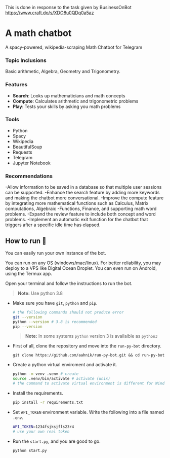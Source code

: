 This is done in response to the task given by BusinessOnBot https://www.craft.do/s/XDO8u0QDq0a5az

# A math chatbot
A spacy-powered, wikipedia-scraping Math Chatbot for Telegram

### Topic Inclusions
Basic arithmetic, Algebra, Geometry and Trigonometry.

### Features

* **Search**: Looks up mathematicians and math concepts
* **Compute**: Calculates arithmetic and trigonometric problems
* **Play**: Tests your skills by asking you math problems

### Tools
* Python
* Spacy
* Wikipedia
* BeautifulSoup
* Requests
* Telegram
* Jupyter Notebook

### Recommendations
-Allow information to be saved in a database so that multiple user sessions can be supported.
-Enhance the search feature by adding more keywords and making the chatbot more conversational.
-Improve the compute feature by integrating more mathematical functions such as Calculus, Matrix computations, Algebraic -Functions, Finance, and supporting math word problems.
-Expand the review feature to include both concept and word problems.
-Implement an automatic exit function for the chatbot that triggers after a specific idle time has elapsed.


## How to run 🤖

You can easily run your own instance of the bot.

You can run on any OS (windows/mac/linux). For better reliability, you may deploy to a VPS like Digital Ocean Droplet. You can even run on Android, using the Termux app.

Open your terminal and follow the instructions to run the bot.

> **Note:** Use python 3.8
- Make sure you have `git`, `python` and `pip`.

    ```bash
    # the following commands should not produce error
    git --version
    python --version # 3.8 is recommended
    pip --version
    ```

    > **Note:** In some systems `python` version 3 is availaible as `python3`
- First of all, clone the repository and move into the `run-py-bot` directory.

    ```shell
    git clone https://github.com/aahnik/run-py-bot.git && cd run-py-bot
    ```

- Create a python virtual enviroment and activate it.

    ```bash
    python -m venv .venv # create
    source .venv/bin/activate # activate (unix)
    # the command to activate virtual environment is different for Windows, google search
    ```

- Install the requirements.

    ```bash
    pip install -r requirements.txt
    ```

- Set `API_TOKEN` environment variable. Write the following into a file named `.env`.

    ```bash
    API_TOKEN=1234fsjksjfls23r4
    # use your own real token
    ```

- Run the `start.py`, and you are good to go.

    ```shell
    python start.py
    ```
